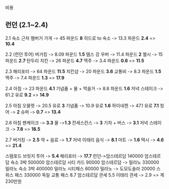 ﻿비용 
## 런던 (2.1~2.4)

2.1
숙소 근처 햄버거 가게 -> 45 파운드 **8**
히드로 to 숙소 -> 13.3 파운드 **2.4**
=> **10.4**

2.2 (런던 투어)
버거킹 -> 8.09 파운드 **1.5**
템스 강 우버 -> 11.4 파운드 **2**
첼시 -> 15파운드 **2.7**
탄두리 치킨 -> 26 파운드 **4.7**
맥주 -> 3.4 파운드 **0.6**
=> **11.5**

2.3 
해리포터 -> 64 파운드 **11.5**
치킨샵 -> 20 파운드 **3.6**
교통비 -> 8.3 파운드 **1.5**
맥주 -> 7.4 파운드 **1.3**
=> **17.9**

2.4 
아침 -> 23 파운드 **4.1**
기념품 + 물 + 먹을거 -> 8.8 파운드 **1.6**
저녁 스테이크 -> 61.2 유로 **9.2**
=> **14.9**

2.5 
아침 오믈렛 -> 20.5 유로 **3**
기념품 -> 10.9 유로 **1.6**
하이네켄 -> 47.1 유로 **7.1**
청어 -> **2**
슈퍼 -> **0.7**
=> **13.4**

2.6
아침 팬케이크 -> **3.3**
물 ->**1.3**
잔세스칸스 -> **3**
기차 + 버스 -> **3.1**
저녁 스테이크 -> **7.8**
=> **18.5**

2.7
버거킹 -> **2.5**
약 + 음료 -> **1.7**
저녁 이태리 음식 -> **8.1**
마트 -> **1.6**
택시 -> **4.6**
=> **21.4**




스탬포드 브릿지 투어 -> **5.4**
해리포터 -> **17.7**
런던->암스테르담 140000
암스테르담 숙소 3박 500000
암스테르담 시티 카드 90000
암스테르담 -> 밀라노 330000
밀라노 숙소 3박 400000
밀라노 시티패스 60000
밀라노 -> 도모도솔라 20000
스위스 패스 330000
독일 교통 패스 8.7 
암스테르담 관세 5.5
이태리 관세 -> 2.9
=> 계 230만원